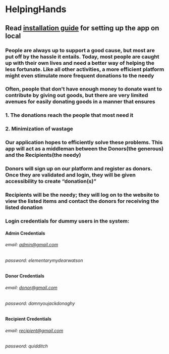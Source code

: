 # HelpingHands

## Read [installation guide](https://github.com/helpinghands2/helping_hands/wiki/Installation#installation) for setting up the app on local

### People are always up to support a good cause, but most are put off by the hassle it entails. Today, most people are caught up with their own lives and need a better way of helping the less fortunate. Like all other activities, a more efficient platform might even stimulate more frequent donations to the needy

### Often, people that don't have enough money to donate want to contribute by giving out goods, but there are very limited avenues for easily donating goods in a manner that ensures

### 1. The donations reach the people that most need it

### 2. Minimization of wastage

### Our application hopes to efficiently solve these problems. This app will act as a middleman between the Donors(the generous) and the Recipients(the needy)

### Donors will sign up on our platform and register as donors. Once they are validated and login, they will be given accessibility to create “donation(s)”

### Recipients will be the needy; they will log on to the website to view the listed items and contact the donors for receiving the listed donation

### Login credentials for dummy users in the system: 

#### Admin Credentials
###### email: admin@gmail.com
###### password: elementarymydearwatson

#### Donor Credentials
###### email: donor@gmail.com
###### password: damnyoujackdonaghy

#### Recipient Credentials
###### email: recipient@gmail.com
###### password: quidditch
